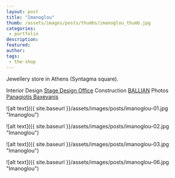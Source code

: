 ```yaml
---
layout: post
title: "Imanoglou"
thumb: /assets/images/posts/thumbs/imanoglou_thumb.jpg
categories:
 - portfolio
description:
featured:
author: 
tags:
 - the-shop
---
```


Jewellery store in Athens (Syntagma square).

<p class="credits">
    <span class="title">Interior Design</span>
        <span class="contributor"><a href="https://stagedesignoffice.com/">Stage Design Office</a></span>
    <span class="title">Construction</span>
        <span class="contributor"><a href="https://ballian.gr/en/">BALLIAN</a></span>
    <span class="title">Photos</span>
        <span class="contributor"><a href="https://www.instagram.com/panagiotisbaxevanis/">Panagiotis Baxevanis</a></span>
</p>

![alt text]({{ site.baseurl }}/assets/images/posts/imanoglou-01.jpg "Imanoglou")

![alt text]({{ site.baseurl }}/assets/images/posts/imanoglou-02.jpg "Imanoglou")

![alt text]({{ site.baseurl }}/assets/images/posts/imanoglou-03.jpg "Imanoglou")

![alt text]({{ site.baseurl }}/assets/images/posts/imanoglou-06.jpg "Imanoglou")
